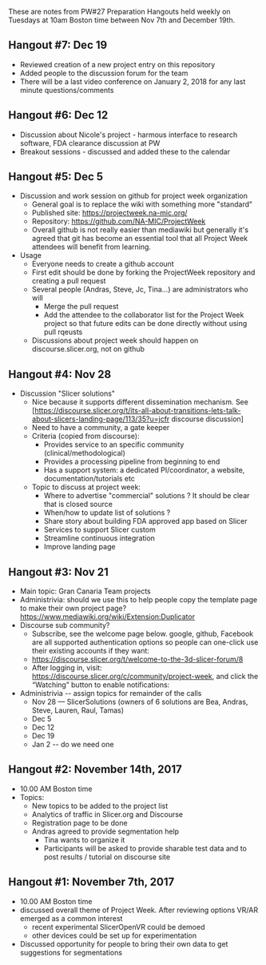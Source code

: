These are notes from PW#27 Preparation Hangouts held weekly on Tuesdays at 10am Boston time between Nov 7th and December 19th.

## Hangout #7: Dec 19

* Reviewed creation of a new project entry on this repository
* Added people to the discussion forum for the team
* There will be a last video conference on January 2, 2018 for any last minute questions/comments

## Hangout #6: Dec 12

* Discussion about Nicole's project - harmous interface to research software, FDA clearance discussion at PW
* Breakout sessions - discussed and added these to the calendar

## Hangout #5: Dec 5

* Discussion and work session on github for project week organization
  * General goal is to replace the wiki with something more "standard"
  * Published site: https://projectweek.na-mic.org/
  * Repository: https://github.com/NA-MIC/ProjectWeek
  * Overall github is not really easier than mediawiki but generally it's agreed that git has become an essential tool that all Project Week attendees will benefit from learning.
* Usage
  * Everyone needs to create a github account
  * First edit should be done by forking the ProjectWeek repository and creating a pull request
  * Several people (Andras, Steve, Jc, Tina...) are administrators who will
    * Merge the pull request
    * Add the attendee to the collaborator list for the Project Week project so that future edits can be done directly without using pull rqeusts
  * Discussions about project week should happen on discourse.slicer.org, not on github

## Hangout #4: Nov 28

* Discussion "Slicer solutions"
  * Nice because it supports different dissemination mechanism. See [https://discourse.slicer.org/t/its-all-about-transitions-lets-talk-about-slicers-landing-page/113/35?u=jcfr discourse discussion]
  * Need to have a community, a gate keeper
  * Criteria (copied from discourse):
    * Provides service to an specific community (clinical/methodological)
    * Provides a processing pipeline from beginning to end
    * Has a support system: a dedicated PI/coordinator, a website, documentation/tutorials etc
  * Topic to discuss at project week:
    * Where to advertise "commercial" solutions ? It should be clear that is closed source
    * When/how to update list of solutions ?
    * Share story about building FDA approved app based on Slicer
    * Services to support Slicer custom
    * Streamline continuous integration
    * Improve landing page

## Hangout #3: Nov 21

* Main topic: Gran Canaria Team projects
* Administrivia: should we use this to help people copy the template page to make their own project page? https://www.mediawiki.org/wiki/Extension:Duplicator
* Discourse sub community? 
  * Subscribe, see the welcome page below. google, github, Facebook are all supported authentication options so people can one-click use their existing accounts if they want:
  * https://discourse.slicer.org/t/welcome-to-the-3d-slicer-forum/8
  * After logging in, visit: https://discourse.slicer.org/c/community/project-week, and click the “Watching” button to enable notifications:
* Administrivia -- assign topics for remainder of the calls
  * Nov 28 — SlicerSolutions (owners of 6 solutions are Bea, Andras, Steve, Lauren, Raul, Tamas)
  * Dec 5
  * Dec 12
  * Dec 19
  * Jan 2 -- do we need one

## Hangout #2: November 14th, 2017

* 10.00 AM Boston time
* Topics:
  * New topics to be added to the project list
  * Analytics of traffic in Slicer.org and Discourse
  * Registration page to be done
  * Andras agreed to provide segmentation help
    * Tina wants to organize it
    * Participants will be asked to provide sharable test data and to post results / tutorial on discourse site

## Hangout #1: November 7th, 2017

* 10.00 AM Boston time
* discussed overall theme of Project Week.  After reviewing options VR/AR emerged as a common interest
  * recent experimental SlicerOpenVR could be demoed
  * other devices could be set up for experimentation
* Discussed opportunity for people to bring their own data to get suggestions for segmentations
